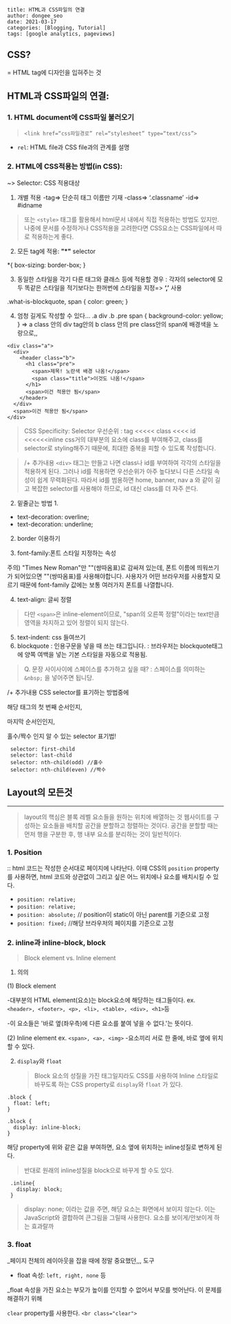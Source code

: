 ```
title: HTML과 CSS파일의 연결
author: dongee_seo
date: 2021-03-17
categories: [Blogging, Tutorial]
tags: [google analytics, pageviews]
```

## CSS?

= HTML tag에 디자인을 입혀주는 것

## HTML과 CSS파일의 연결:

### 1. HTML document에 CSS파일 불러오기

> `<link href=“css파일경로” rel=“stylesheet” type=“text/css”>`

- `rel`: HTML file과 CSS file과의 관계를 설명

### 2. HTML에 CSS적용는 방법(in CSS):

~> Selector: CSS 적용대상

1. 개별 적용
   -tag=> 단순히 태그 이름만 기재
   -class=> ‘.classname’
   -id=> #idname

> 또는 `<style>` 태그를 활용해서 html문서 내에서 직접 적용하는 방법도 있지만. 나중에 문서를 수정하거나 CSS적용을 고려한다면 CSS요소는 CSS파일에서 따로 적용하는게 좋다.

2. 모든 tag에 적용: **"\*"** selector

\*{
box-sizing: border-box;
}

3. 동일한 스타일을 각기 다른 태그와 클래스 등에 적용할 경우
   : 각자의 selector에 모두 똑같은 스타일을 적기보다는
   한꺼번에 스타일을 지정=> **‘,’** 사용

.what-is-blockquote, span {
color: green;
}

4. 엄청 길게도 작성할 수 있다...
   .a div .b .pre span {
   background-color: yellow;
   }
   => a class 안의 div tag안의 b class 안의 pre class안의 span에 배경색을 노랑으로,,

```null
<div class="a">
  <div>
    <header class="b">
      <h1 class="pre">
        <span>제목! 노란색 배경 나옴!</span>
        <span class="title">이것도 나옴!</span>
      </h1>
      <span>이건 적용안 됨</span>
    </header>
  </div>
  <span>이건 적용안 됨</span>
</div>
```

> CSS Specificity: Selector 우선순위
> : tag <<<<< class <<<< id <<<<<<inline
> css거의 대부분의 요소에 class를 부여해주고,
> class를 selector로 styling해주기 때문에,
> 최대한 중복을 피할 수 있도록 작성합니다.

> /+ 추가내용
> `<div>` 태그는 만들고 나면 class나 id를 부여하여 각각의 스타일을 적용하게 된다. 그러나 id를 적용하면 우선순위가 아주 높다보니 다른 스타일 속성이 쉽게 무력화된다.
> 따라서 id를 범용하면 home, banner, nav a 와 같이 길고 복잡한 selector를 사용해야 하므로, id 대신 class를 더 자주 쓴다.

2. 밑줄귿는 방법
   1.

- text-decoration: overline;
- text-decoration: underline;

2. border 이용하기

3) font-family:폰트 스타일 지정하는 속성

주의) "Times New Roman"만 ""(쌍따옴표)로 감싸져 있는데, 폰트 이름에 띄워쓰기가 되어있으면 ""(쌍따옴표)를 사용해야합니다.
사용자가 어떤 브라우저를 사용할지 모르기 때문에 font-family 값에는 보통 여러가지 폰트를 나열합니다.

4. text-align: 글씨 정렬

> 다만 `<span>`은 inline-element이므로, "span의 오른쪽 정렬"이라는 text만큼 영역을 차지하고 있어 정렬이 되지 않는다.

5. text-indent: css 들여쓰기
6. blockquote
   : 인용구문을 넣을 때 쓰는 태그입니다.
   : 브라우저는 blockquote태그에 양쪽 여백을 넣는 기본 스타일을 자동으로 적용됨.

> Q. 문장 사이사이에 스페이스를 추가하고 싶을 때?
> : 스페이스를 의미하는 `&nbsp;` 을 넣어주면 됩니당.

/+ 추가내용
CSS selector를 표기하는 방법중에

해당 태그의 첫 번째 순서인지,

마지막 순서인인지,

홀수/짝수 인지 알 수 있는 selector 표기법!

```null
 selector: first-child
 selector: last-child
 selector: nth-child(odd) //홀수
 selector: nth-child(even) //짝수
```

## Layout의 모든것

---

> layout의 핵심은 블록 레벨 요소들을 원하는 위치에 배열하는 것
> 웹사이트를 구성하는 요소들을 배치할 공간을 분할하고 정렬하는 것이다. 공간을 분할할 때는 먼저 행을 구분한 후, 행 내부 요소를 분리하는 것이 일반적이다.

### 1. Position

:: html 코드는 작성한 순서대로 페이지에 나타난다.
이때 CSS의 `position` property를 사용하면, html 코드와 상관없이 그리고 싶은 어느 위치에나 요소를 배치시킬 수 있다.

- `position: relative;`
- `position: relative;`
- `position: absolute;` // position이 static이 아닌 parent를 기준으로 고정
- `position: fixed;` //해당 브라우저의 페이지를 기준으로 고정

### 2. inline과 inline-block, block

> Block element vs. Inline element

1. 의의

(1) Block element

-대부분의 HTML element(요소)는 block요소에 해당하는 태그들이다.
ex. `<header>, <footer>, <p>, <li>, <table>, <div>, <h1>`등

-이 요소들은 '바로 옆(좌우측)에 다른 요소를 붙여 넣을 수 없다.'는 뜻이다.

(2) Inline element
ex. `<span>, <a>, <img>` -요소끼리 서로 한 줄에, 바로 옆에 위치 할 수 있다.

2. `display`와 `float`
   > Block 요소의 성질을 가진 태그일지라도 CSS를 사용하여 Inline 스타일로 바꾸도록 하는 CSS property로 `display`와 `float` 가 있다.

```null
.block {
  float: left;
}

.block {
  display: inline-block;
}
```

해당 property에 위와 같은 값을 부여하면,
요소 옆에 위치하는 inline성질로 변하게 된다.

> 반대로 원래의 inline성질을 block으로 바꾸게 할 수도 있다.

```null
 .inline{
   display: block;
 }
```

> display: none; 이라는 값을 주면, 해당 요소는 화면에서 보이지 않는다. 이는 JavaScript와 결합하여 큰그림을 그릴때 사용한다.
> 요소를 보이게/안보이게 하는 효과랄까

### 3. float

\_페이지 전체의 레이아웃을 잡을 때에 정말 중요했던,,, 도구

- float 속성: `left, right, none` 등

\_float 속성을 가진 요소는 부모가 높이를 인지할 수 없어서 부모를 벗어난다.
이 문제를 해결하기 위해

`clear` property를 사용한다.
`<br class="clear">`
